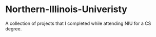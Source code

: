 # Northern-Illinois-Univeristy
A collection of projects that I completed while attending NIU for a CS degree.
